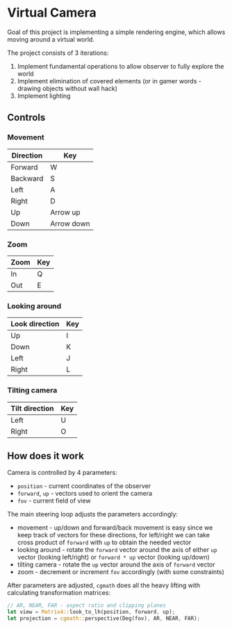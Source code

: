 # Virtual Camera

Goal of this project is implementing a simple rendering engine, which allows moving around a virtual world.

The project consists of 3 iterations:

1. Implement fundamental operations to allow observer to fully explore the world
2. Implement elimination of covered elements (or in gamer words - drawing objects without wall hack)
3. Implement lighting

## Controls

### Movement

| Direction | Key        |
|-----------|------------|
| Forward   | W          |
| Backward  | S          |
| Left      | A          |
| Right     | D          |
| Up        | Arrow up   |
| Down      | Arrow down |

### Zoom

| Zoom | Key |
|------|-----|
| In   | Q   |
| Out  | E   |

### Looking around

| Look direction | Key |
|----------------|-----|
| Up             | I   |
| Down           | K   |
| Left           | J   |
| Right          | L   |

### Tilting camera

| Tilt direction | Key |
|----------------|-----|
| Left           | U   |
| Right          | O   |

## How does it work
Camera is controlled by 4 parameters:
- `position` - current coordinates of the observer
- `forward`, `up` - vectors used to orient the camera
- `fov` - current field of view

The main steering loop adjusts the parameters accordingly:
- movement - up/down and forward/back movement is easy since we keep track of vectors for these directions, for left/right we can take cross product of `forward` with `up` to obtain the needed vector
- looking around - rotate the `forward` vector around the axis of either `up` vector (looking left/right) or `forward * up` vector (looking up/down)
- tilting camera - rotate the `up` vector around the axis of `forward` vector
- zoom - decrement or increment `fov` accordingly (with some constraints)

After parameters are adjusted, `cgmath` does all the heavy lifting with calculating transformation matrices:
```rust
// AR, NEAR, FAR - aspect ratio and clipping planes
let view = Matrix4::look_to_lh(position, forward, up);
let projection = cgmath::perspective(Deg(fov), AR, NEAR, FAR);
```
